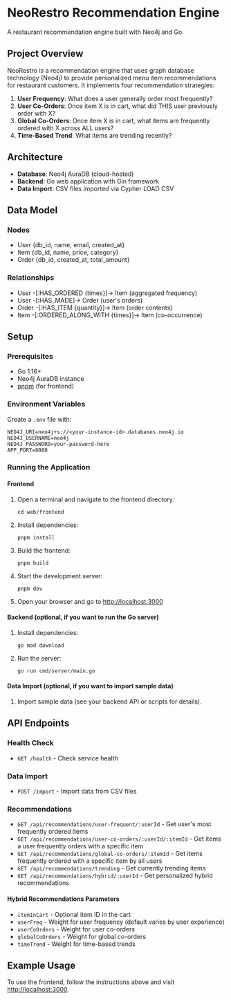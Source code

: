 # NeoRestro Recommendation Engine

A restaurant recommendation engine built with Neo4j and Go.

## Project Overview

NeoRestro is a recommendation engine that uses graph database technology (Neo4j) to provide personalized menu item recommendations for restaurant customers. It implements four recommendation strategies:

1. **User Frequency**: What does a user generally order most frequently?
2. **User Co-Orders**: Once item X is in cart, what did THIS user previously order with X?
3. **Global Co-Orders**: Once item X is in cart, what items are frequently ordered with X across ALL users?
4. **Time-Based Trend**: What items are trending recently?

## Architecture

- **Database**: Neo4j AuraDB (cloud-hosted)
- **Backend**: Go web application with Gin framework
- **Data Import**: CSV files imported via Cypher LOAD CSV

## Data Model

### Nodes
- User {db_id, name, email, created_at}
- Item {db_id, name, price, category}
- Order {db_id, created_at, total_amount}

### Relationships
- User -[:HAS_ORDERED {times}]-> Item (aggregated frequency)
- User -[:HAS_MADE]-> Order (user's orders)
- Order -[:HAS_ITEM {quantity}]-> Item (order contents)
- Item -[:ORDERED_ALONG_WITH {times}]-> Item (co-occurrence)

## Setup

### Prerequisites
- Go 1.16+
- Neo4j AuraDB instance
- [pnpm](https://pnpm.io/) (for frontend)

### Environment Variables
Create a `.env` file with:

```
NEO4J_URI=neo4j+s://<your-instance-id>.databases.neo4j.io
NEO4J_USERNAME=neo4j
NEO4J_PASSWORD=your-password-here
APP_PORT=8080
```

### Running the Application

#### Frontend

1. Open a terminal and navigate to the frontend directory:
   ```
   cd web/frontend
   ```
2. Install dependencies:
   ```
   pnpm install
   ```
3. Build the frontend:
   ```
   pnpm build
   ```
4. Start the development server:
   ```
   pnpm dev
   ```
5. Open your browser and go to [http://localhost:3000](http://localhost:3000)

#### Backend (optional, if you want to run the Go server)

1. Install dependencies:
   ```
   go mod download
   ```
2. Run the server:
   ```
   go run cmd/server/main.go
   ```

#### Data Import (optional, if you want to import sample data)

1. Import sample data (see your backend API or scripts for details).

## API Endpoints

### Health Check
- `GET /health` - Check service health

### Data Import
- `POST /import` - Import data from CSV files

### Recommendations
- `GET /api/recommendations/user-frequent/:userId` - Get user's most frequently ordered items
- `GET /api/recommendations/user-co-orders/:userId/:itemId` - Get items a user frequently orders with a specific item
- `GET /api/recommendations/global-co-orders/:itemId` - Get items frequently ordered with a specific item by all users
- `GET /api/recommendations/trending` - Get currently trending items
- `GET /api/recommendations/hybrid/:userId` - Get personalized hybrid recommendations

#### Hybrid Recommendations Parameters
- `itemInCart` - Optional item ID in the cart
- `userFreq` - Weight for user frequency (default varies by user experience)
- `userCoOrders` - Weight for user co-orders
- `globalCoOrders` - Weight for global co-orders
- `timeTrend` - Weight for time-based trends

## Example Usage

To use the frontend, follow the instructions above and visit [http://localhost:3000](http://localhost:3000). 